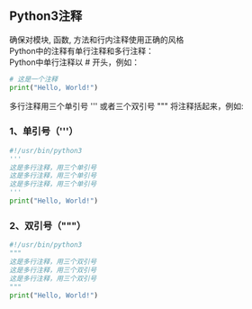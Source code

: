 ## **Python3注释**
确保对模块, 函数, 方法和行内注释使用正确的风格  
Python中的注释有单行注释和多行注释：  
Python中单行注释以 # 开头，例如：  
```python
# 这是一个注释
print("Hello, World!")
```
多行注释用三个单引号 ''' 或者三个双引号 """ 将注释括起来，例如:

### **1、单引号（'''）**
```python
#!/usr/bin/python3 
'''
这是多行注释，用三个单引号
这是多行注释，用三个单引号 
这是多行注释，用三个单引号
'''
print("Hello, World!")
```

### **2、双引号（"""）**
```python
#!/usr/bin/python3 
"""
这是多行注释，用三个双引号
这是多行注释，用三个双引号 
这是多行注释，用三个双引号
"""
print("Hello, World!")
```
